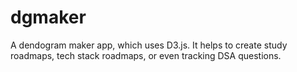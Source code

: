 # dgmaker
A dendogram maker app, which uses D3.js. It helps to create study roadmaps, tech stack roadmaps, or even tracking DSA questions.
